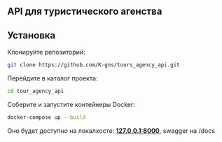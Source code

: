 ## API для туристического агенства


## Установка
Клонируйте репозиторий:

```bash
git clone https://github.com/K-gns/tours_agency_api.git
```

Перейдите в каталог проекта:

```bash
cd tour_agency_api
```

Соберите и запустите контейнеры Docker:

```bash
docker-compose up --build
```

Оно будет доступно на локалхосте: **[127.0.0.1:8000](127.0.0.1:8000)**, swagger на /docs
